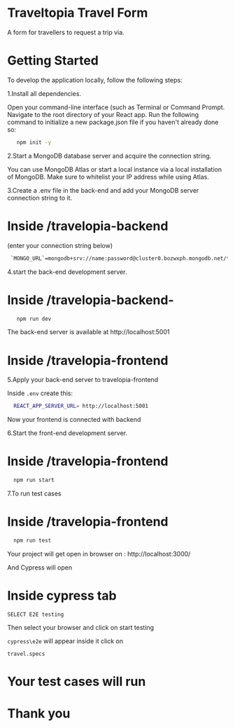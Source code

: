 # Traveltopia Travel Form

A form for travellers to request a trip via.

# Getting Started

To develop the application locally, follow the following steps:

1.Install all dependencies.

Open your command-line interface (such as Terminal or Command Prompt.
Navigate to the root directory of your React app.
Run the following command to initialize a new package.json file if you haven't already done so:

```bash
   npm init -y
```


2.Start a MongoDB database server and acquire the connection string.

You can use MongoDB Atlas or start a local instance via a local installation of MongoDB. Make sure to whitelist your IP address while using Atlas.

3.Create a .env file in the back-end and add your MongoDB server connection string to it.

# Inside /travelopia-backend

(enter your connection string below)



```bash
 `MONGO_URL`=mongodb+srv://name:password@cluster0.bozwxph.mongodb.net/travelForm
```
4.start the back-end development server.

# Inside /travelopia-backend-


```bash
   npm run dev
```


The back-end server is available at http://localhost:5001

# Inside /travelopia-frontend

5.Apply your back-end server to travelopia-frontend

Inside `.env` create this:

```bash
  REACT_APP_SERVER_URL= http://localhost:5001
```




Now your frontend is connected with backend

6.Start the front-end development server.

# Inside /travelopia-frontend

```bash
  npm run start
```



7.To run test cases
# Inside /travelopia-frontend

```bash
  npm run test
```


Your project will get open in browser on : http://localhost:3000/

And Cypress will open 

# Inside cypress tab

`SELECT E2E testing`

Then select your browser and click on start testing 

`cypress\e2e` will appear inside it click on

`travel.specs`

# Your test cases will run




# Thank you

